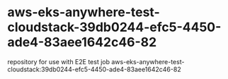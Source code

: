 # aws-eks-anywhere-test-cloudstack-39db0244-efc5-4450-ade4-83aee1642c46-82
repository for use with E2E test job aws-eks-anywhere-test-cloudstack:39db0244-efc5-4450-ade4-83aee1642c46-82
